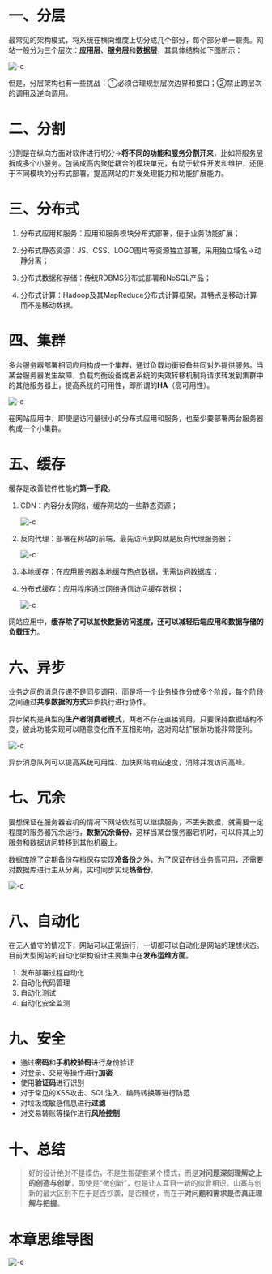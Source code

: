 # 一、分层

最常见的架构模式，将系统在横向维度上切分成几个部分，每个部分单一职责。网站一般分为三个层次：**应用层**、**服务层**和**数据层**，其具体结构如下图所示：

![-c](http://om1o84p1p.bkt.clouddn.com/2017-03-15-160005417331710.jpg)

但是，分层架构也有一些挑战：①必须合理规划层次边界和接口；②禁止跨层次的调用及逆向调用。

# 二、分割

分割是在纵向方面对软件进行切分->**将不同的功能和服务分割开来**，比如将服务层拆成多个小服务。包装成高内聚低耦合的模块单元，有助于软件开发和维护，还便于不同模块的分布式部署，提高网站的并发处理能力和功能扩展能力。

# 三、分布式

1. 分布式应用和服务：应用和服务模块分布式部署，便于业务功能扩展；
 
2. 分布式静态资源：JS、CSS、LOGO图片等资源独立部署，采用独立域名->动静分离；
 
3. 分布式数据和存储：传统RDBMS分布式部署和NoSQL产品；

4. 分布式计算：Hadoop及其MapReduce分布式计算框架，其特点是移动计算而不是移动数据。

# 四、集群

多台服务器部署相同应用构成一个集群，通过负载均衡设备共同对外提供服务。当某台服务器发生故障，负载均衡设备或者系统的失效转移机制将请求转发到集群中的其他服务器上，提高系统的可用性，即所谓的**HA**（高可用性）。

![-c](http://om1o84p1p.bkt.clouddn.com/2017-03-15-160023277175772.jpg)

在网站应用中，即使是访问量很小的分布式应用和服务，也至少要部署两台服务器构成一个小集群。

# 五、缓存

缓存是改善软件性能的**第一手段**。

1. CDN：内容分发网络，缓存网站的一些静态资源；

    ![-c](http://om1o84p1p.bkt.clouddn.com/2017-03-15-161304063169343.jpg)

2. 反向代理：部署在网站的前端，最先访问到的就是反向代理服务器；

    ![-c](http://om1o84p1p.bkt.clouddn.com/2017-03-15-161307343639169.png)

3. 本地缓存：在应用服务器本地缓存热点数据，无需访问数据库；

4. 分布式缓存：应用程序通过网络通信访问缓存数据；

    ![-c](http://om1o84p1p.bkt.clouddn.com/2017-03-15-160028549996859.jpg)

网站应用中，**缓存除了可以加快数据访问速度，还可以减轻后端应用和数据存储的负载压力**。

# 六、异步

业务之间的消息传递不是同步调用，而是将一个业务操作分成多个阶段，每个阶段之间通过**共享数据的方式**异步执行进行协作。

异步架构是典型的**生产者消费者模式**，两者不存在直接调用，只要保持数据结构不变，彼此功能实现可以随意变化而不互相影响，这对网站扩展新功能非常便利。

![-c](http://om1o84p1p.bkt.clouddn.com/2017-03-15-160035237024277.png)

异步消息队列可以提高系统可用性、加快网站响应速度，消除并发访问高峰。

# 七、冗余

要想保证在服务器宕机的情况下网站依然可以继续服务，不丢失数据，就需要一定程度的服务器冗余运行，**数据冗余备份**，这样当某台服务器宕机时，可以将其上的服务和数据访问转移到其他机器上。

数据库除了定期备份存档保存实现**冷备份**之外，为了保证在线业务高可用，还需要对数据库进行主从分离，实时同步实现**热备份**。

![-c](http://om1o84p1p.bkt.clouddn.com/2017-03-15-160040420616072.jpg)

# 八、自动化

在无人值守的情况下，网站可以正常运行，一切都可以自动化是网站的理想状态。目前大型网站的自动化架构设计主要集中在**发布运维方面**。　

1. 发布部署过程自动化
2. 自动化代码管理
3. 自动化测试
4. 自动化安全监测

# 九、安全

* 通过**密码**和**手机校验码**进行身份验证
* 对登录、交易等操作进行**加密**
* 使用**验证码**进行识别
* 对于常见的XSS攻击、SQL注入、编码转换等进行防范
* 对垃圾或敏感信息进行**过滤**
* 对交易转账等操作进行**风险控制**

# 十、总结

> 好的设计绝对不是模仿，不是生搬硬套某个模式，而是**对问题深刻理解之上的创造与创新**，即使是“微创新”，也是让人耳目一新的似曾相识。山寨与创新的最大区别不在于是否抄袭，是否模仿，而在于**对问题和需求是否真正理解与把握**。

# 本章思维导图

![-c](http://om1o84p1p.bkt.clouddn.com/2017-03-15-152353459996748.jpg)



